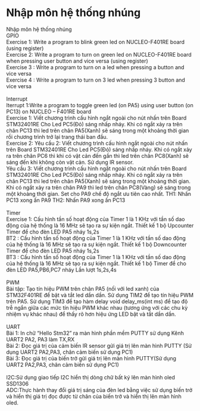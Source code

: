 # Nhập môn hệ thống nhúng
Nhập môn hệ thống nhúng
<br>GPIO
<br>Exercise 1: Write a program to blink green led on NUCLEO-F401RE board (using register)
<br>Exercise 2: Write a program to turn on green led on NUCLEO-F401RE board when pressing user button and vice versa (using register)
<br>Exercise 3 : Write a program to turn on a led when pressing a button and vice versa
<br>Exercise 4 : Write a program to turn on 3 led when pressing 3 button and vice versa 
<br>
<br>Interrupt
<br>Iterrupt 1:Write a program to toggle green led (on PA5) using user button (on PC13) on NUCLEO – F401RE board
<br>Exercise 1: Viết chương trình cấu hình ngắt ngoài cho nút nhấn trên Board STM32401RE Cho Led PC5(Đỏ) sáng nhấp nháy. Khi có ngắt xảy ra trên chân PC13 thì led trên chân PA5(Xanh) sẽ sáng trong một khoảng thời gian rồi chương trình trở lại trang thái ban đầu.
<br>Exercise 2: Yêu cầu 2: Viết chương trình cấu hình ngắt ngoài cho nút nhấn trên Board STM32401RE Cho Led PC5(Đỏ) sáng nhấp nháy. Khi có ngắt xảy ra trên chân PC6 thì khi có vật cản đến gần thì led trên chân PC8(Xanh) sẽ sáng đến  khi không còn vật cản. Sử dụng IR sensor.
<br>Yêu cầu 3: Viết chương trình cấu hình ngắt ngoài cho nút nhấn trên Board STM32401RE Cho Led PC5(Đỏ) sáng nhấp nháy.  Khi có ngắt xảy ra trên chân PC13 thì led trên chân PA5(Xanh) sẽ sáng trong một khoảng thời gian. Khi có ngắt xảy ra trên chân PA9 thì led trên chân PC8(Vàng) sẽ sáng trong một khoảng thời gian. Set cho PA9 chế độ ngắt ưu tiên cao nhất. TH1: Nhấn PC13 xong ấn PA9 TH2: Nhấn PA9 xong ấn PC13
<br>
<br>Timer
<br>Exercise 1: Cấu hình tần số hoạt động của Timer 1 là 1 KHz với tần số dao động của hệ thống là 16 MHz sẽ tạo ra sự kiện ngắt. Thiết kế 1 bộ Upcounter Timer để cho đèn LED PA5 nháy 1s,2s 
<br>BT2 : Cấu hình tần số hoạt động của Timer 1 là 1 KHz với tần số dao động của hệ thống là 16 MHz sẽ tạo ra sự kiện ngắt. Thiết kế 1 bộ Downcounter Timer để cho đèn LED PA5 nháy 1s,2s
<br>BT3 : Cấu hình tần số hoạt động của Timer 1 là 1 KHz với tần số dao động của hệ thống là 16 MHz sẽ tạo ra sự kiện ngắt. Thiết kế 1 bộ Timer để cho đèn LED PA5,PB6,PC7 nháy Lần lượt 1s,2s,4s
<br>
<br>PWM
<br>Bài tập: Tạo tín hiệu PWM trên chân PA5 (nối với led xanh) của STM32F401RE để bật và tắt led dần dần.
Sử dụng TIM2 để tạo tín hiệu PWM trên PA5.
Sử dụng TIM3 để tạo hàm delay void delay_ms(int ms) để tạo độ trễ ngắn giữa các mức tín hiệu PWM khác nhau (tương ứng với các chu kỳ nhiệm vụ khác nhau) để thấy rõ hơn hiệu ứng LED bật và tắt dần dần.
<br>
<br>UART
<br>Bài 1: In chữ “Hello Stm32” ra màn hình phần mềm PUTTY sử dụng Kênh UART2 PA2, PA3 làm TX,RX 
<br>Bài 2: Đọc giá trị của cảm biến IR sensor gửi giá trị lên màn hình PUTTY (Sử dụng UART2 PA2,PA3, chân cảm biến sử dụng PC1)
<br>Bài 3: Đọc giá trị của biến trở gửi giá trị lên màn hình PUTTY(Sử dụng UART2 PA2,PA3, chân cảm biến sử dụng PC1)
<br>
<br>I2C:Sử dụng giao tiếp I2C hiển thị dòng chữ bất ký lên màn hình oled SSD1306
<br>ADC:Thực hành thay đổi giá trị sáng của đèn led bằng việc sử dụng biến trở và hiển thị giá trị đọc được từ chân của biến trở và hiển thị lên màn hình oled.


